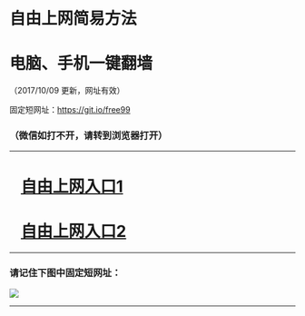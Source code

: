 ﻿# 自由上网简易方法

# 电脑、手机一键翻墙

（2017/10/09 更新，网址有效）

固定短网址：https://git.io/free99

### （微信如打不开，请转到浏览器打开）


***





# &nbsp;&nbsp; <a href="http://ft3241425194.fwq-tz-1001.info/fwqtz01.html?t=100900111985 " target="_blank">自由上网入口1</a>
# &nbsp;&nbsp; <a href="http://ft160927461.fwq-tz-1002.info/fwqtz02.html?t=10090018299 " target="_blank">自由上网入口2</a>
***

### 请记住下图中固定短网址：

<img src="https://s3-us-west-2.amazonaws.com/fwq-1001/yjfq-20170905okok.png" /> 


***

